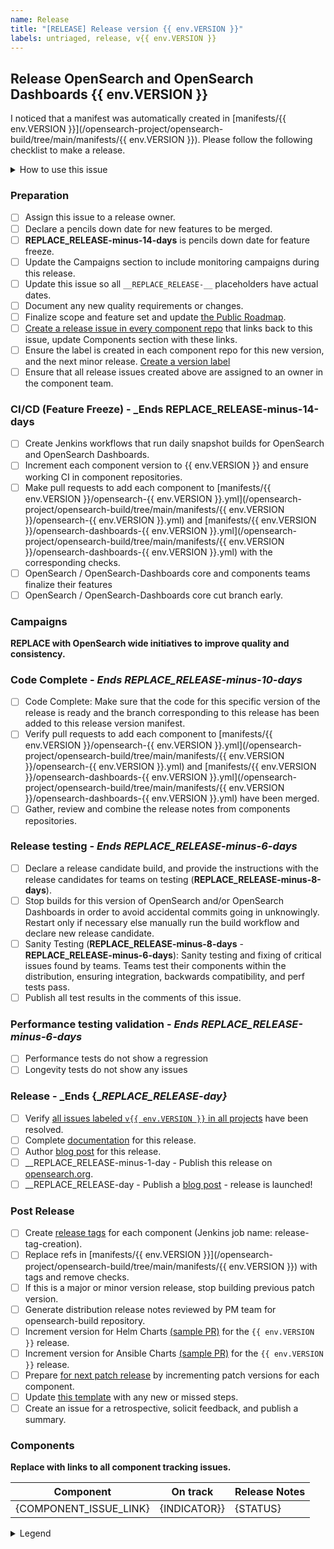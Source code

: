 ```yaml
---
name: Release
title: "[RELEASE] Release version {{ env.VERSION }}"
labels: untriaged, release, v{{ env.VERSION }}
---
```


## Release OpenSearch and OpenSearch Dashboards {{ env.VERSION }}

I noticed that a manifest was automatically created in [manifests/{{ env.VERSION }}](/opensearch-project/opensearch-build/tree/main/manifests/{{ env.VERSION }}). Please follow the following checklist to make a release.

<details><summary>How to use this issue</summary>
<p>

## This Release Issue

This issue captures the state of the OpenSearch release, its assignee is responsible for driving the release. Please contact them or @mention them on this issue for help. There are linked issues on components of the release where individual components can be tracked.  More details are included in the Maintainers [Release owner](https://github.com/opensearch-project/opensearch-build/blob/main/MAINTAINERS.md#release-owner) section.

## Release Steps

There are several steps to the release process, these steps are completed as the whole release and components that are behind present risk to the release.  The release owner completes the tasks in this ticket, whereas component owners resolve tasks on their ticket in their repositories.

Steps have completion dates for coordinating efforts between the components of a release; components can start as soon as they are ready far in advance of a future release.

### Component List

To aid in understanding the state of the release there is a table with status indicating each component state. This is updated based on the status of the component issues.

</p>
</details>

### Preparation

- [ ] Assign this issue to a release owner.
- [ ] Declare a pencils down date for new features to be merged. 
- [ ] __REPLACE_RELEASE-minus-14-days__ is pencils down date for feature freeze.
- [ ] Update the Campaigns section to include monitoring campaigns during this release. 
- [ ] Update this issue so all `__REPLACE_RELEASE-__` placeholders have actual dates.
- [ ] Document any new quality requirements or changes.
- [ ] Finalize scope and feature set and update [the Public Roadmap](https://github.com/orgs/opensearch-project/projects/1). 
- [ ] [Create a release issue in every component repo](https://github.com/opensearch-project/opensearch-build/blob/main/meta/README.md#create-a-release-issue) that links back to this issue, update Components section with these links.
- [ ] Ensure the label is created in each component repo for this new version, and the next minor release. [Create a version label](https://github.com/opensearch-project/opensearch-plugins/blob/main/META.md#create-or-update-labels-in-all-plugin-repos)
- [ ] Ensure that all release issues created above are assigned to an owner in the component team.

### CI/CD (Feature Freeze) - _Ends __REPLACE_RELEASE-minus-14-days__

- [ ] Create Jenkins workflows that run daily snapshot builds for OpenSearch and OpenSearch Dashboards. 
- [ ] Increment each component version to {{ env.VERSION }} and ensure working CI in component repositories.
- [ ] Make pull requests to add each component to [manifests/{{ env.VERSION }}/opensearch-{{ env.VERSION }}.yml](/opensearch-project/opensearch-build/tree/main/manifests/{{ env.VERSION }}/opensearch-{{ env.VERSION }}.yml) and [manifests/{{ env.VERSION }}/opensearch-dashboards-{{ env.VERSION }}.yml](/opensearch-project/opensearch-build/tree/main/manifests/{{ env.VERSION }}/opensearch-dashboards-{{ env.VERSION }}.yml) with the corresponding checks.
- [ ] OpenSearch / OpenSearch-Dashboards core and components teams finalize their features
- [ ] OpenSearch / OpenSearch-Dashboards core cut branch early.

### Campaigns

__REPLACE with OpenSearch wide initiatives to improve quality and consistency.__

### Code Complete - _Ends __REPLACE_RELEASE-minus-10-days___

- [ ] Code Complete: Make sure that the code for this specific version of the release is ready and the branch corresponding to this release has been added to this release version manifest.
- [ ] Verify pull requests to add each component to [manifests/{{ env.VERSION }}/opensearch-{{ env.VERSION }}.yml](/opensearch-project/opensearch-build/tree/main/manifests/{{ env.VERSION }}/opensearch-{{ env.VERSION }}.yml) and [manifests/{{ env.VERSION }}/opensearch-dashboards-{{ env.VERSION }}.yml](/opensearch-project/opensearch-build/tree/main/manifests/{{ env.VERSION }}/opensearch-dashboards-{{ env.VERSION }}.yml) have been merged.
- [ ] Gather, review and combine the release notes from components repositories.

### Release testing - _Ends __REPLACE_RELEASE-minus-6-days___

- [ ] Declare a release candidate build, and provide the instructions with the release candidates for teams on testing (__REPLACE_RELEASE-minus-8-days__).
- [ ] Stop builds for this version of OpenSearch and/or OpenSearch Dashboards in order to avoid accidental commits going in unknowingly. Restart only if necessary else manually run the build workflow and declare new release candidate.
- [ ] Sanity Testing (__REPLACE_RELEASE-minus-8-days__ - __REPLACE_RELEASE-minus-6-days__): Sanity testing and fixing of critical issues found by teams. Teams test their components within the distribution, ensuring integration, backwards compatibility, and perf tests pass.
- [ ] Publish all test results in the comments of this issue.

### Performance testing validation - _Ends __REPLACE_RELEASE-minus-6-days___

- [ ] Performance tests do not show a regression
- [ ] Longevity tests do not show any issues

### Release - _Ends {__REPLACE_RELEASE-day}_

- [ ] Verify [all issues labeled `v{{ env.VERSION }}` in all projects](https://github.com/opensearch-project/project-meta#find-labeled-issues) have been resolved.
- [ ] Complete [documentation](https://github.com/opensearch-project/documentation-website) for this release.
- [ ] Author [blog post](https://github.com/opensearch-project/project-website) for this release.
- [ ] __REPLACE_RELEASE-minus-1-day - Publish this release on [opensearch.org](https://opensearch.org/downloads.html).
- [ ] __REPLACE_RELEASE-day - Publish a [blog post](https://github.com/opensearch-project/project-website) - release is launched!

### Post Release

- [ ] Create [release tags](https://github.com/opensearch-project/opensearch-build/blob/main/jenkins/release-tag/release-tag.jenkinsfile) for each component (Jenkins job name: release-tag-creation).
- [ ] Replace refs in [manifests/{{ env.VERSION }}](/opensearch-project/opensearch-build/tree/main/manifests/{{ env.VERSION }}) with tags and remove checks.
- [ ] If this is a major or minor version release, stop building previous patch version.
- [ ] Generate distribution release notes reviewed by PM team for opensearch-build repository.
- [ ] Increment version for Helm Charts [(sample PR)](https://github.com/opensearch-project/helm-charts/pull/246) for the `{{ env.VERSION }}` release.
- [ ] Increment version for Ansible Charts [(sample PR)](https://github.com/opensearch-project/ansible-playbook/pull/50) for the `{{ env.VERSION }}` release.
- [ ] Prepare [for next patch release](https://github.com/opensearch-project/opensearch-plugins/blob/main/META.md#increment-a-version-in-every-plugin) by incrementing patch versions for each component.
- [ ] Update [this template](https://github.com/opensearch-project/opensearch-build/blob/main/.github/ISSUE_TEMPLATE/release_template.md) with any new or missed steps.
- [ ] Create an issue for a retrospective, solicit feedback, and publish a summary.

### Components

__Replace with links to all component tracking issues.__

| Component | On track | Release Notes |
| --------- | -------- | ----- |
| {COMPONENT_ISSUE_LINK} | {INDICATOR}} | {STATUS} |

<details><summary>Legend</summary>
<p>

| Symbol | Meaning |
| -------- | ---------- |
| :green_circle: | On track with overall release |
| :yellow_circle: | Missed last milestone |
| :red_circle: | Missed multiple milestones |

</p>
</details>
